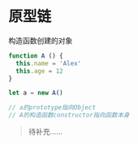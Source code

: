 # 原型链

构造函数创建的对象

```js
function A () {
  this.name = 'Alex'
  this.age = 12
}

let a = new A()

// a的prototype指向Object
// A的构造函数constructor指向函数本身
```

> 待补充......